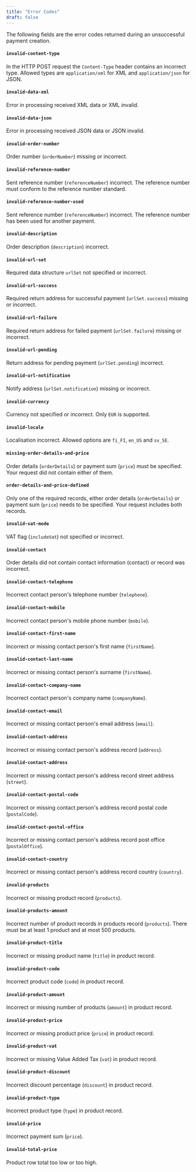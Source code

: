 ```yaml
---
title: "Error Codes"
draft: false
---
```


The following fields are the error codes returned during an unsuccessful payment creation.

#### `invalid-content-type`
In the HTTP POST request the `Content-Type` header contains an incorrect type. Allowed types are `application/xml` for XML and `application/json` for JSON.

#### `invalid-data-xml`
Error in processing received XML data or XML invalid.

#### `invalid-data-json`
Error in processing received JSON data or JSON invalid.

#### `invalid-order-number`
Order number (`orderNumber`) missing or incorrect.

#### `invalid-reference-number`
Sent reference number (`referenceNumber`) incorrect. The reference number must conform to the reference number standard.

#### `invalid-reference-number-used`
Sent reference number (`referenceNumber`) incorrect. The reference number has been used for another payment.

#### `invalid-description`
Order description (`description`) incorrect.

#### `invalid-url-set`
Required data structure `urlSet` not specified or incorrect.

#### `invalid-url-success`
Required return address for successful payment (`urlSet.success`) missing or incorrect.

#### `invalid-url-failure`
Required return address for failed payment (`urlSet.failure`) missing or incorrect.

#### `invalid-url-pending`
Return address for pending payment (`urlSet.pending`) incorrect.

#### `invalid-url-notification`
Notify address (`urlSet.notification`) missing or incorrect.

#### `invalid-currency`
Currency not specified or incorrect. Only `EUR` is supported.

#### `invalid-locale`
Localisation incorrect. Allowed options are `fi_FI`, `en_US` and `sv_SE`.

#### `missing-order-details-and-price`
Order details (`orderDetails`) or payment sum (`price`) must be specified. Your request did not contain either of them.

#### `order-details-and-price-defined`
Only one of the required records, either order details (`orderDetails`) or payment sum (`price`) needs to be specified. Your request includes both records.

#### `invalid-vat-mode`
VAT flag (`includeVat`) not specified or incorrect.

#### `invalid-contact`
Order details did not contain contact information (contact) or record was incorrect.

#### `invalid-contact-telephone`
Incorrect contact person's telephone number (`telephone`).

#### `invalid-contact-mobile`
Incorrect contact person's mobile phone number (`mobile`).

#### `invalid-contact-first-name`
Incorrect or missing contact person's first name (`firstName`).

#### `invalid-contact-last-name`
Incorrect or missing contact person's surname (`firstName`).

#### `invalid-contact-company-name`
Incorrect contact person's company name (`companyName`).

#### `invalid-contact-email`
Incorrect or missing contact person's email address (`email`).

#### `invalid-contact-address`
Incorrect or missing contact person's address record (`address`).

#### `invalid-contact-address`
Incorrect or missing contact person's address record street address (`street`).

#### `invalid-contact-postal-code`
Incorrect or missing contact person's address record postal code (`postalCode`).

#### `invalid-contact-postal-office`
Incorrect or missing contact person's address record post office (`postalOffice`).

#### `invalid-contact-country`
Incorrect or missing contact person's address record country (`country`).

#### `invalid-products`
Incorrect or missing product record (`products`).

#### `invalid-products-amount`
Incorrect number of product records in products record (`products`). There must be at least 1 product and at most 500 products.

#### `invalid-product-title`
Incorrect or missing product name (`title`) in product record.

#### `invalid-product-code`
Incorrect product code (`code`) in product record.

#### `invalid-product-amount`
Incorrect or missing number of products (`amount`) in product record.

#### `invalid-product-price`
Incorrect or missing product price (`price`) in product record.

#### `invalid-product-vat`
Incorrect or missing Value Added Tax (`vat`) in product record.

#### `invalid-product-discount`
Incorrect discount percentage (`discount`) in product record.

#### `invalid-product-type`
Incorrect product type (`type`) in product record.

#### `invalid-price`
Incorrect payment sum (`price`).

#### `invalid-total-price`
Product row total too low or too high.
